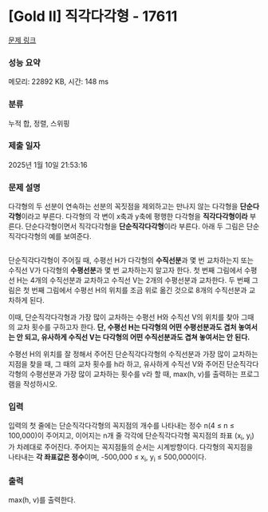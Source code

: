 # [Gold II] 직각다각형 - 17611 

[문제 링크](https://www.acmicpc.net/problem/17611) 

### 성능 요약

메모리: 22892 KB, 시간: 148 ms

### 분류

누적 합, 정렬, 스위핑

### 제출 일자

2025년 1월 10일 21:53:16

### 문제 설명

<p>다각형의 두 선분이 연속하는 선분의 꼭짓점을 제외하고는 만나지 않는 다각형을 <strong>단순다각형</strong>이라고 부른다. 다각형의 각 변이 x축과 y축에 평행한 다각형을 <strong>직각다각형이라</strong> 부른다. 단순다각형이면서 직각다각형을 <strong>단순직각다각형</strong>이라 부른다. 아래 두 그림은 단순직각다각형의 예를 보여준다. </p>

<p style="text-align: center;"><img alt="" src="https://upload.acmicpc.net/8ea43503-6e96-4908-a565-447ecc44bc75/-/preview/"><img alt="" src="https://upload.acmicpc.net/5eecd6fa-b085-4884-aa4c-5341e50e2738/-/preview/"></p>

<p>단순직각다각형이 주어질 때, 수평선 H가 다각형의 <strong>수직선분</strong>과 몇 번 교차하는지 또는 수직선 V가 다각형의 <strong>수평선분</strong>과 몇 번 교차하는지 알고자 한다. 첫 번째 그림에서 수평선 H는 4개의 수직선분과 교차하고 수직선 V는 2개의 수평선분과 교차한다. 두 번째 그림은 첫 번째 그림에서 수평선 H의 위치를 조금 위로 옮긴 것으로 8개의 수직선분과 교차하게 된다. </p>

<p>이때, 단순직각다각형과 가장 많이 교차하는 수평선 H와 수직선 V의 위치를 찾아 그때의 교차 횟수를 구하고자 한다. <strong>단, 수평선 H는 다각형의 어떤 수평선분과도 겹처 놓여서는 안 되고, 유사하게 수직선 V는 다각형의 어떤 수직선분과도 겹쳐 놓여서는 안 된다.</strong></p>

<p>수평선 H의 위치를 잘 정해서 주어진 단순직각다각형의 수직선분과 가장 많이 교차하는 지점을 찾을 때, 그 때의 교차 횟수를 h라 하고, 유사하게 수직선 V와 주어진 단순직각다각형의 수평선분과 가장 많이 교차하는 횟수를 v라 할 때, max(h, v)를 출력하는 프로그램을 작성하시오.</p>

### 입력 

 <p>입력의 첫 줄에는 단순직각다각형의 꼭지점의 개수를 나타내는 정수 n(4 ≤ n ≤ 100,000)이 주어지고, 이어지는 n개 줄 각각에 단순직각다각형 꼭지점의 좌표 (x<sub>i</sub>, y<sub>i</sub>)가 차례대로 주어진다. 주어지는 꼭지점들의 순서는 시계방향이다. 다각형의 꼭지점을 나타내는 <strong>각 좌표값은 정수</strong>이며, -500,000 ≤ x<sub>i</sub>, y<sub>i</sub> ≤ 500,000이다.</p>

### 출력 

 <p>max(h, v)를 출력한다.</p>


